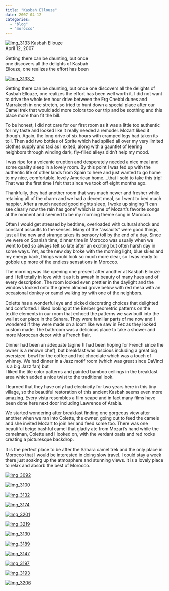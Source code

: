 ```yaml
---
title: "Kasbah Ellouze"
date: 2007-04-12
categories: 
  - "blog"
  - "morocco"
---
```


 [![Img_3133](https://pub-ac94b3f306b24c0dba4238943c97f2e1.r2.dev/soultravelers3/images/2008/03/26/img_3133.png "Img_3133")](https://pub-ac94b3f306b24c0dba4238943c97f2e1.r2.dev/photos/uncategorized/2008/03/26/img_3133.png) Kasbah Ellouze  
April 12, 2007

Getting there can be daunting, but once  
one discovers all the delights of Kasbah  
Ellouze, one realizes the effort has been

<!--more-->

[![Img_3133_2](https://pub-ac94b3f306b24c0dba4238943c97f2e1.r2.dev/soultravelers3/images/2008/03/26/img_3133_2.png "Img_3133_2")](https://pub-ac94b3f306b24c0dba4238943c97f2e1.r2.dev/photos/uncategorized/2008/03/26/img_3133_2.png)

Getting there can be daunting, but once one discovers all the delights of Kasbah Ellouze, one realizes the effort has been well worth it. I did not want to drive the whole ten hour drive between the Erg Chebbi dunes and Marrakech in one stretch, so tried to hunt down a special place after our Camel trek that would add more colors too our trip and be soothing and this place more than fit the bill.

To be honest, I did not care for our first room as it was a little too authentic for my taste and looked like it really needed a remodel. Mozart liked it though. Again, the long drive of six hours with cramped legs had taken its toll. Then add two bottles of Sprite which had spilled all over my very limited clothes supply and taxi as I exited, along with a gauntlet of leering neighbors through winding dark, fly-filled alleys didn’t help my mood.

I was ripe for a volcanic eruption and desperately needed a nice meal and some quality sleep in a lovely room. By this point I was fed up with the authentic life of other lands from Spain to here and just wanted to go home to my nice, comfortable, lovely American home....that I sold to take this trip! That was the first time I felt that since we took off eight months ago.

Thankfully, they had another room that was much newer and fresher while retaining all of the charm and we had a decent meal, so I went to bed much happier. After a much needed good nights sleep, I woke up singing “I can see clearly now the rain has gone” which is one of Mozart’s favorite songs at the moment and seemed to be my morning theme song in Morocco.

Often I would get stressed by bedtime, overloaded with cultural shock and constant assaults to the senses. Many of the “assaults” were good things, just all the new and strange takes its sensory toll by the end of a day. Since we were on Spanish time, dinner time in Morocco was usually when we went to bed so always felt so late after an exciting but often harsh day in some ways. Yet, as the new day broke with the morning light, blue skies and my energy back, things would look so much more clear, so I was ready to gobble up more of the endless sensations in Morocco.

The morning was like opening one present after another at Kasbah Ellouze and I fell totally in love with it as it is awash in beauty of many hues and of every description. The room looked even prettier in the daylight and the windows looked onto the green almond grove below with red mesa with an occasional donkey or camel walking by with one of the neighbors.

Colette has a wonderful eye and picked decorating choices that delighted and comforted. I liked looking at the Berber geometric patterns on the textile elements in our room that echoed the patterns we saw built into the wall at our place in the Sahara. They were familiar parts of me now and I wondered if they were made on a loom like we saw in Fez as they looked custom made. The bathroom was a delicious place to take a shower and more Moroccan decor with a French flair.

Dinner had been an adequate tagine (I had been hoping for French since the owner is a renown chef), but breakfast was luscious including a great big oversized  bowl for the coffee and hot chocolate which was a touch of whimsy. We had dinner in a Jazz motif room (which was great since DaVinci is a big Jazz fan) but  
I liked the tile color patterns and painted bamboo ceilings in the breakfast area which added a nice twist to the traditional look.

I learned that they have only had electricity for two years here in this tiny village, so the beautiful restoration of this ancient Kasbah seems even more amazing. Every vista resembles a film scape and in fact many films have been done here next door including Lawrence of Arabia.

We started wondering after breakfast finding one gorgeous view after another when we ran into Colette, the owner, going out to feed the camels and she invited Mozart to join her and feed some too. There was one beautiful beige bashful camel that gladly ate from Mozart’s hand while the camelman, Colette and I looked on, with the verdant oasis and red rocks creating a picturesque backdrop.

It is the perfect place to be after the Sahara camel trek and the only place in Morocco that I would be interested in doing slow travel. I could stay a week there just soaking up the atmosphere and stunning views. It is a lovely place to relax and absorb the best of Morocco.

  

[![Img_3092](https://pub-ac94b3f306b24c0dba4238943c97f2e1.r2.dev/soultravelers3/images/2008/03/26/img_3092.png "Img_3092")](https://pub-ac94b3f306b24c0dba4238943c97f2e1.r2.dev/photos/uncategorized/2008/03/26/img_3092.png)

  

[![Img_3100](https://pub-ac94b3f306b24c0dba4238943c97f2e1.r2.dev/soultravelers3/images/2008/03/26/img_3100.png "Img_3100")](https://pub-ac94b3f306b24c0dba4238943c97f2e1.r2.dev/photos/uncategorized/2008/03/26/img_3100.png)

  

[![Img_3132](https://pub-ac94b3f306b24c0dba4238943c97f2e1.r2.dev/soultravelers3/images/2008/03/26/img_3132.png "Img_3132")](https://pub-ac94b3f306b24c0dba4238943c97f2e1.r2.dev/photos/uncategorized/2008/03/26/img_3132.png)

[![Img_3174](https://pub-ac94b3f306b24c0dba4238943c97f2e1.r2.dev/soultravelers3/images/2008/03/26/img_3174.png "Img_3174")](https://pub-ac94b3f306b24c0dba4238943c97f2e1.r2.dev/photos/uncategorized/2008/03/26/img_3174.png)

[![Img_3201](https://pub-ac94b3f306b24c0dba4238943c97f2e1.r2.dev/soultravelers3/images/2008/03/26/img_3201.png "Img_3201")](https://pub-ac94b3f306b24c0dba4238943c97f2e1.r2.dev/photos/uncategorized/2008/03/26/img_3201.png)

[![Img_3219](https://pub-ac94b3f306b24c0dba4238943c97f2e1.r2.dev/soultravelers3/images/2008/03/26/img_3219.png "Img_3219")](https://pub-ac94b3f306b24c0dba4238943c97f2e1.r2.dev/photos/uncategorized/2008/03/26/img_3219.png)

[![Img_3130](https://pub-ac94b3f306b24c0dba4238943c97f2e1.r2.dev/soultravelers3/images/2008/03/26/img_3130.png "Img_3130")](https://pub-ac94b3f306b24c0dba4238943c97f2e1.r2.dev/photos/uncategorized/2008/03/26/img_3130.png)

[![Img_3189](https://pub-ac94b3f306b24c0dba4238943c97f2e1.r2.dev/soultravelers3/images/2008/03/26/img_3189.png "Img_3189")](https://pub-ac94b3f306b24c0dba4238943c97f2e1.r2.dev/photos/uncategorized/2008/03/26/img_3189.png)

[![Img_3147](https://pub-ac94b3f306b24c0dba4238943c97f2e1.r2.dev/soultravelers3/images/2008/03/26/img_3147.png "Img_3147")](https://pub-ac94b3f306b24c0dba4238943c97f2e1.r2.dev/photos/uncategorized/2008/03/26/img_3147.png)

[![Img_3197](https://pub-ac94b3f306b24c0dba4238943c97f2e1.r2.dev/soultravelers3/images/2008/03/26/img_3197.png "Img_3197")](https://pub-ac94b3f306b24c0dba4238943c97f2e1.r2.dev/photos/uncategorized/2008/03/26/img_3197.png)

[![Img_3193](https://pub-ac94b3f306b24c0dba4238943c97f2e1.r2.dev/soultravelers3/images/2008/03/26/img_3193.png "Img_3193")](https://pub-ac94b3f306b24c0dba4238943c97f2e1.r2.dev/photos/uncategorized/2008/03/26/img_3193.png)

[![Img_3206](https://pub-ac94b3f306b24c0dba4238943c97f2e1.r2.dev/soultravelers3/images/2008/03/26/img_3206.png "Img_3206")](https://pub-ac94b3f306b24c0dba4238943c97f2e1.r2.dev/photos/uncategorized/2008/03/26/img_3206.png)

  

  

  

  

  

  

  

  

  

  

[  
](https://pub-ac94b3f306b24c0dba4238943c97f2e1.r2.dev/photos/uncategorized/2008/03/26/img_3100.png)
